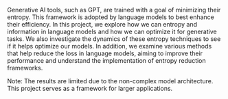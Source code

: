 Generative AI tools, such as GPT, are trained with a goal of minimizing their entropy. This framework is
adopted by language models to best enhance their efficiency. In this project, we explore how we can entropy
and information in language models and how we can optimize it for generative tasks. We also investigate
the dynamics of these entropy techniques to see if it helps optimize our models. In addition, we examine
various methods that help reduce the loss in language models, aiming to improve their performance and
understand the implementation of entropy reduction frameworks.

Note: The results are limited due to the non-complex model architecture. This project serves as a framework 
for larger applications.

